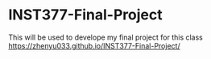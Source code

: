 # INST377-Final-Project
This will be used to develope my final project for this class
https://zhenyu033.github.io/INST377-Final-Project/
